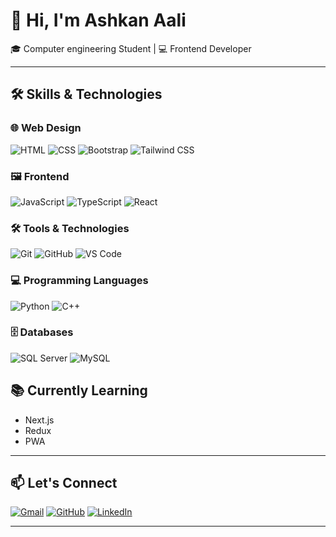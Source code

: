 # 👋 Hi, I'm Ashkan Aali

🎓 Computer engineering Student | 💻 Frontend Developer

---

## 🛠️ Skills & Technologies

### 🌐 Web Design

![HTML](https://img.shields.io/badge/HTML-E34F26?style=for-the-badge&logo=html5&logoColor=white)
![CSS](https://img.shields.io/badge/CSS-1572B6?style=for-the-badge&logo=css3&logoColor=white)
![Bootstrap](https://img.shields.io/badge/Bootstrap-7952B3?style=for-the-badge&logo=bootstrap&logoColor=white)
![Tailwind CSS](https://img.shields.io/badge/Tailwind_CSS-38B2AC?style=for-the-badge&logo=tailwind-css&logoColor=white)

### 🖼️ Frontend

![JavaScript](https://img.shields.io/badge/-JavaScript-F7DF1E?logo=javascript&logoColor=black)
![TypeScript](https://img.shields.io/badge/TypeScript-007ACC?logo=typescript&logoColor=white)
![React](https://img.shields.io/badge/React-20232A?logo=react&logoColor=61DAFB)

### 🛠️ Tools & Technologies

![Git](https://img.shields.io/badge/-Git-F05032?logo=git&logoColor=white)
![GitHub](https://img.shields.io/badge/-GitHub-181717?logo=github&logoColor=white)
![VS Code](https://img.shields.io/badge/VS_Code-007ACC?style=for-the-badge&logo=visual-studio-code&logoColor=white)

### 💻 Programming Languages

![Python](https://img.shields.io/badge/-Python-3776AB?logo=python&logoColor=white)
![C++](https://img.shields.io/badge/-C++-00599C?logo=c%2B%2B&logoColor=white)

### 🗄️ Databases

![SQL Server](https://img.shields.io/badge/SQL_Server-CC2927?style=for-the-badge&logo=microsoft-sql-server&logoColor=white)
![MySQL](https://img.shields.io/badge/MySQL-4479A1?style=for-the-badge&logo=mysql&logoColor=white)

## 📚 Currently Learning
- Next.js
- Redux
- PWA
---

## 📫 Let's Connect

[![Gmail](https://img.shields.io/badge/Gmail-D14836?logo=gmail&logoColor=white)](mailto:Ashkan.Aali2023@gmail.com)
[![GitHub](https://img.shields.io/badge/GitHub-181717?logo=github&logoColor=white)](https://github.com/Ashkan-Aali)
[![LinkedIn](https://img.shields.io/badge/LinkedIn-0077B5?logo=linkedin&logoColor=white)](https://linkedin.com/in/ashkan-aali)

---

